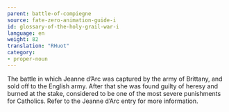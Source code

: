 ```yaml
---
parent: battle-of-compiegne
source: fate-zero-animation-guide-i
id: glossary-of-the-holy-grail-war-i
language: en
weight: 82
translation: "RHuot"
category:
- proper-noun
---
```


The battle in which Jeanne d’Arc was captured by the army of Brittany, and sold off to the English army. After that she was found guilty of heresy and burned at the stake, considered to be one of the most severe punishments for Catholics. Refer to the Jeanne d’Arc entry for more information.
